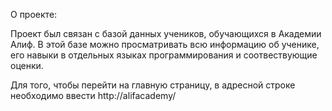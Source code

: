 О проекте:

Проект был связан с базой данных учеников, обучающихся в Академии Алиф. В этой базе можно просматривать всю информацию об ученике, его навыки в отдельных языках программирования и соотвествующие оценки.

Для того, чтобы перейти на главную страницу, в адресной строке необходимо ввести http://alifacademy/
